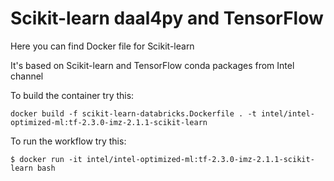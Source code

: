 # Scikit-learn daal4py and TensorFlow
Here you can find Docker file for Scikit-learn

It's based on Scikit-learn and TensorFlow conda packages from Intel channel

To build the container try this:
```
docker build -f scikit-learn-databricks.Dockerfile . -t intel/intel-optimized-ml:tf-2.3.0-imz-2.1.1-scikit-learn
```

To run the workflow try this:
```
$ docker run -it intel/intel-optimized-ml:tf-2.3.0-imz-2.1.1-scikit-learn bash
```
